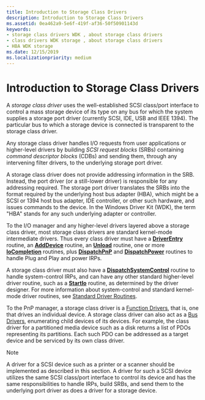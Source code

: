 ```yaml
---
title: Introduction to Storage Class Drivers
description: Introduction to Storage Class Drivers
ms.assetid: 0ea462a9-5e6f-419f-af36-50f50901143d
keywords:
- storage class drivers WDK , about storage class drivers
- class drivers WDK storage , about storage class drivers
- HBA WDK storage
ms.date: 12/15/2019
ms.localizationpriority: medium
---
```


# Introduction to Storage Class Drivers

A *storage class driver* uses the well-established SCSI class/port interface to control a mass storage device of its type on any bus for which the system supplies a storage port driver (currently SCSI, IDE, USB and IEEE 1394). The particular bus to which a storage device is connected is transparent to the storage class driver.

Any storage class driver handles I/O requests from user applications or higher-level drivers by building *SCSI request blocks* (SRBs) containing *command descriptor blocks* (CDBs) and sending them, through any intervening filter drivers, to the underlying storage port driver.

A storage class driver does not provide addressing information in the SRB. Instead, the port driver (or a still-lower driver) is responsible for any addressing required. The storage port driver translates the SRBs into the format required by the underlying host bus adapter (HBA), which might be a SCSI or 1394 host bus adapter, IDE controller, or other such hardware, and issues commands to the device. In the Windows Driver Kit (WDK), the term "HBA" stands for any such underlying adapter or controller.

To the I/O manager and any higher-level drivers layered above a storage class driver, most storage class drivers are standard kernel-mode intermediate drivers. Thus every class driver must have a [**DriverEntry**](/windows-hardware/drivers/ddi/wdm/nc-wdm-driver_initialize) routine, an [**AddDevice**](/windows-hardware/drivers/ddi/wdm/nc-wdm-driver_add_device) routine, an [**Unload**](/windows-hardware/drivers/ddi/wdm/nc-wdm-driver_unload) routine, one or more [**IoCompletion**](/windows-hardware/drivers/ddi/wdm/nc-wdm-io_completion_routine) routines, plus [**DispatchPnP**](/windows-hardware/drivers/ddi/wdm/nc-wdm-driver_dispatch) and [**DispatchPower**](/windows-hardware/drivers/ddi/wdm/nc-wdm-driver_dispatch) routines to handle Plug and Play and power IRPs.

A storage class driver must also have a [**DispatchSystemControl**](/windows-hardware/drivers/ddi/wdm/nc-wdm-driver_dispatch) routine to handle system-control IRPs, and can have any other standard higher-level driver routine, such as a [**StartIo**](/windows-hardware/drivers/ddi/wdm/nc-wdm-driver_startio) routine, as determined by the driver designer. For more information about system-control and standard kernel-mode driver routines, see [Standard Driver Routines](../kernel/introduction-to-standard-driver-routines.md).

To the PnP manager, a storage class driver is a [Function Drivers](../kernel/function-drivers.md), that is, one that drives an individual device. A storage class driver can also act as a [Bus Drivers](../kernel/bus-drivers.md), enumerating child devices of its devices. For example, the class driver for a partitioned media device such as a disk returns a list of PDOs representing its partitions. Each such PDO can be addressed as a target device and be serviced by its own class driver.

> [!NOTE]
> A driver for a SCSI device such as a printer or a scanner should be implemented as described in this section. A driver for such a SCSI device utilizes the same SCSI class/port interface to control its device and has the same responsibilities to handle IRPs, build SRBs, and send them to the underlying port driver as does a driver for a storage device.